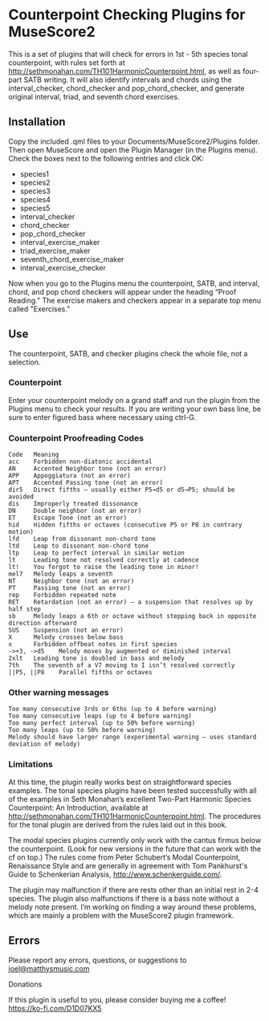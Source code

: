# Counterpoint Checking Plugins for MuseScore2

This is a set of plugins that will check for errors in 1st - 5th species tonal counterpoint, with rules set forth at http://sethmonahan.com/TH101HarmonicCounterpoint.html, as well as four-part SATB writing. It will also identify intervals and chords using the interval_checker, chord_checker and pop_chord_checker, and generate original interval, triad, and seventh chord exercises.

## Installation

Copy the included .qml files to your Documents/MuseScore2/Plugins folder. Then open MuseScore and open the Plugin Manager (in the Plugins menu). Check the boxes next to the following entries and click OK:
* species1
* species2
* species3
* species4
* species5
* interval_checker
* chord_checker
* pop_chord_checker
* interval_exercise_maker
* triad_exercise_maker
* seventh_chord_exercise_maker
* interval_exercise_checker

Now when you go to the Plugins menu the counterpoint, SATB, and interval, chord, and pop chord checkers will appear under the heading “Proof Reading.” The exercise makers and checkers appear in a separate top menu called "Exercises."

## Use

The counterpoint, SATB, and checker plugins check the whole file, not a selection.

### Counterpoint

Enter your counterpoint melody on a grand staff and run the plugin from the Plugins menu to check your results. If you are writing your own bass line, be sure to enter figured bass where necessary using ctrl-G.

### Counterpoint Proofreading Codes

```
Code   Meaning
acc    Forbidden non-diatonic accidental
AN     Accented Neighbor tone (not an error)
APP    Appoggiatura (not an error)
APT    Accented Passing tone (not an error)
dir5   Direct fifths – usually either P5→d5 or d5→P5; should be avoided
dis    Improperly treated dissonance
DN     Double neighbor (not an error)
ET     Escape Tone (not an error)
hid    Hidden fifths or octaves (consecutive P5 or P8 in contrary motion)
lfd    Leap from dissonant non-chord tone
ltd    Leap to dissonant non-chord tone
ltp    Leap to perfect interval in similar motion
lt     Leading tone not resolved correctly at cadence
lt!    You forgot to raise the leading tone in minor!
mel7   Melody leaps a seventh
NT     Neighbor tone (not an error)
PT     Passing tone (not an error)
rep    Forbidden repeated note
RET    Retardation (not an error) – a suspension that resolves up by half step
sb     Melody leaps a 6th or octave without stepping back in opposite direction afterward
SUS    Suspension (not an error)
X      Melody crosses below bass
x      Forbidden offbeat notes in first species
->+3, ->d5    Melody moves by augmented or diminished interval
2xlt   Leading tone is doubled in bass and melody
7th    The seventh of a V7 moving to I isn’t resolved correctly
||P5, ||P8    Parallel fifths or octaves
```

### Other warning messages

```
Too many consecutive 3rds or 6ths (up to 4 before warning)
Too many consecutive leaps (up to 4 before warning)
Too many perfect interval (up to 50% before warning)
Too many leaps (up to 50% before warning)
Melody should have larger range (experimental warning – uses standard deviation of melody)
```

### Limitations

At this time, the plugin really works best on straightforward species examples. The tonal species plugins have been tested successfully with all of the examples in Seth Monahan’s excellent Two-Part Harmonic Species Counterpoint: An Introduction, available at http://sethmonahan.com/TH101HarmonicCounterpoint.html. The procedures for the tonal plugin are derived from the rules laid out in this book.

The modal species plugins currently only work with the cantus firmus below the counterpoint. (Look for new versions in the future that can work with the cf on top.) The rules come from Peter Schubert’s Modal Counterpoint, Renaissance Style and are generally in agreement with Tom Pankhurst's Guide to Schenkerian Analysis, http://www.schenkerguide.com/.

The plugin may malfunction if there are rests other than an initial rest in 2-4 species. The plugin also malfunctions if there is a bass note without a melody note present. I’m working on finding a way around these problems, which are mainly a problem with the MuseScore2 plugin framework.

## Errors

Please report any errors, questions, or suggestions to joel@matthysmusic.com

Donations

If this plugin is useful to you, please consider buying me a coffee! https://ko-fi.com/D1D07KX5
